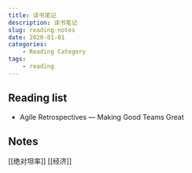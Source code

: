 ```yaml
---
title: 读书笔记
description: 读书笔记
slug: reading-notes
date: 2020-01-01
categories:
    - Reading Category
tags: 
    - reading
---
```



## Reading list

- Agile Retrospectives — Making Good Teams Great

  

## Notes

[[绝对坦率]]
[[经济]]

